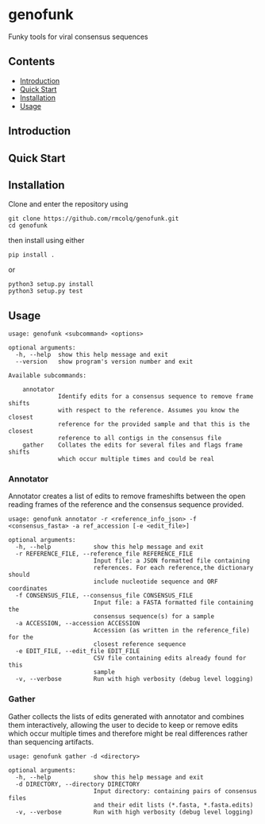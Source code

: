 # genofunk
Funky tools for viral consensus sequences

## Contents
* [Introduction](#introduction)
* [Quick Start](#quick-start)
* [Installation](#installation)
* [Usage](#usage)

## Introduction

## Quick Start

## Installation
Clone and enter the repository using
```
git clone https://github.com/rmcolq/genofunk.git
cd genofunk
```
then install using either
```
pip install .
```
or
```
python3 setup.py install
python3 setup.py test
```

## Usage
```
usage: genofunk <subcommand> <options>

optional arguments:
  -h, --help  show this help message and exit
  --version   show program's version number and exit

Available subcommands:
  
    annotator
              Identify edits for a consensus sequence to remove frame shifts
              with respect to the reference. Assumes you know the closest
              reference for the provided sample and that this is the closest
              reference to all contigs in the consensus file
    gather    Collates the edits for several files and flags frame shifts
              which occur multiple times and could be real
```

### Annotator
Annotator creates a list of edits to remove frameshifts between the open reading frames of the reference and the consensus sequence provided.
```
usage: genofunk annotator -r <reference_info_json> -f <consensus_fasta> -a ref_accession [-e <edit_file>]

optional arguments:
  -h, --help            show this help message and exit
  -r REFERENCE_FILE, --reference_file REFERENCE_FILE
                        Input file: a JSON formatted file containing
                        references. For each reference,the dictionary should
                        include nucleotide sequence and ORF coordinates
  -f CONSENSUS_FILE, --consensus_file CONSENSUS_FILE
                        Input file: a FASTA formatted file containing the
                        consensus sequence(s) for a sample
  -a ACCESSION, --accession ACCESSION
                        Accession (as written in the reference_file) for the
                        closest reference sequence
  -e EDIT_FILE, --edit_file EDIT_FILE
                        CSV file containing edits already found for this
                        sample
  -v, --verbose         Run with high verbosity (debug level logging)
  ```
  
### Gather
Gather collects the lists of edits generated with annotator and combines them interactively, allowing the user to decide to keep or remove edits which occur multiple times and therefore might be real differences rather than sequencing artifacts.
```
usage: genofunk gather -d <directory> 

optional arguments:
  -h, --help            show this help message and exit
  -d DIRECTORY, --directory DIRECTORY
                        Input directory: containing pairs of consensus files
                        and their edit lists (*.fasta, *.fasta.edits)
  -v, --verbose         Run with high verbosity (debug level logging)
  ```
